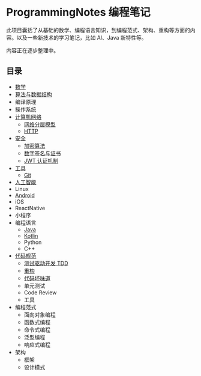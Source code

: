 # ProgrammingNotes 编程笔记

此项目囊括了从基础的数学、编程语言知识，到编程范式、架构、重构等方面的内容。以及一些新技术的学习笔记，比如 AI、Java 新特性等。

内容正在逐步整理中。

## 目录

- [数学](./数学/目录.md)
- [算法与数据结构](./算法与数据结构/目录.md)
- 编译原理
- 操作系统
- [计算机网络](./计算机网络/目录.md)
  - [网络分层模型](./计算机网络/网络分层模型.md)
  - [HTTP](./计算机网络/HTTP/目录.md)
- [安全](./安全/目录.md)
  - [加密算法](./安全/加密算法.md)
  - [数字签名与证书](./安全/数字签名与证书.md)
  - [JWT 认证机制](./安全/JWT%20认证机制.md)
- [工具](./工具/目录.md)
  - [Git](./工具/Git/目录.md)
- [人工智能](./人工智能/目录.md)
- Linux
- [Android](./Android/目录.md)
- iOS
- ReactNative
- 小程序
- 编程语言
  - [Java](./编程语言/Java/目录.md)
  - [Kotlin](./编程语言/Kotlin/目录.md)
  - Python
  - C++
- [代码规范](./代码规范/目录.md)
  - [测试驱动开发 TDD](./代码规范/测试驱动开发.md)
  - [重构](./代码规范/重构.md)
  - [代码坏味道](./代码规范/代码坏味道/代码坏味道清单.md)
  - 单元测试
  - Code Review
  - 工具
- 编程范式
  - 面向对象编程
  - 函数式编程
  - 命令式编程
  - 泛型编程
  - 响应式编程
- 架构
  - 框架
  - 设计模式